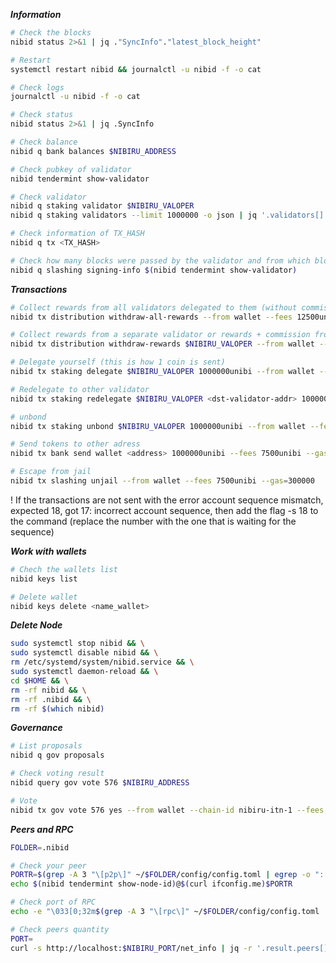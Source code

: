 ***Information***
```bash
# Check the blocks
nibid status 2>&1 | jq ."SyncInfo"."latest_block_height"
```
```bash
# Restart
systemctl restart nibid && journalctl -u nibid -f -o cat
```
```bash
# Check logs
journalctl -u nibid -f -o cat
```
```bash
# Check status
nibid status 2>&1 | jq .SyncInfo
```
```bash
# Check balance
nibid q bank balances $NIBIRU_ADDRESS
```
```bash
# Check pubkey of validator
nibid tendermint show-validator
```
```bash
# Check validator
nibid q staking validator $NIBIRU_VALOPER
nibid q staking validators --limit 1000000 -o json | jq '.validators[] | select(.description.moniker="$NIBIRU_VALOPER")' | jq
```
```bash
# Check information of TX_HASH
nibid q tx <TX_HASH>
```
```bash
# Check how many blocks were passed by the validator and from which block the asset
nibid q slashing signing-info $(nibid tendermint show-validator)
```

***Transactions***
```bash
# Collect rewards from all validators delegated to them (without commission)
nibid tx distribution withdraw-all-rewards --from wallet --fees 12500unibi --gas=500000 -y
```
```bash
# Collect rewards from a separate validator or rewards + commission from your own validator
nibid tx distribution withdraw-rewards $NIBIRU_VALOPER --from wallet --fees 12500unibi --gas=500000 --commission -y
```
```bash
# Delegate yourself (this is how 1 coin is sent)
nibid tx staking delegate $NIBIRU_VALOPER 1000000unibi --from wallet --fees 12500unibi --gas=500000 -y
```
```bash
# Redelegate to other validator
nibid tx staking redelegate $NIBIRU_VALOPER <dst-validator-addr> 1000000unibi --from wallet --fees 7500unibi --gas=300000 -y
```
```bash
# unbond 
nibid tx staking unbond $NIBIRU_VALOPER 1000000unibi --from wallet --fees 7500unibi --gas=300000 -y
```
```bash
# Send tokens to other adress
nibid tx bank send wallet <address> 1000000unibi --fees 7500unibi --gas=300000 -y
```
```bash
# Escape from jail
nibid tx slashing unjail --from wallet --fees 7500unibi --gas=300000
```

! If the transactions are not sent with the error account sequence mismatch, expected 18, got 17: incorrect account sequence, then add the flag -s 18 to the command (replace the number with the one that is waiting for the sequence)

***Work with wallets***
```bash
# Chech the wallets list
nibid keys list
```
```bash
# Delete wallet
nibid keys delete <name_wallet>
```

***Delete Node***
```bash
sudo systemctl stop nibid && \
sudo systemctl disable nibid && \
rm /etc/systemd/system/nibid.service && \
sudo systemctl daemon-reload && \
cd $HOME && \
rm -rf nibid && \
rm -rf .nibid && \
rm -rf $(which nibid)
```

***Governance***
```bash
# List proposals
nibid q gov proposals
```
```bash
# Check voting result
nibid query gov vote 576 $NIBIRU_ADDRESS
```
```bash
# Vote 
nibid tx gov vote 576 yes --from wallet --chain-id nibiru-itn-1 --fees 5000unibi -y
```

***Peers and RPC***
```bash
FOLDER=.nibid

# Check your peer
PORTR=$(grep -A 3 "\[p2p\]" ~/$FOLDER/config/config.toml | egrep -o ":[0-9]+") && \
echo $(nibid tendermint show-node-id)@$(curl ifconfig.me)$PORTR

# Check port of RPC
echo -e "\033[0;32m$(grep -A 3 "\[rpc\]" ~/$FOLDER/config/config.toml | egrep -o ":[0-9]+")\033[0m"

# Check peers quantity
PORT=
curl -s http://localhost:$NIBIRU_PORT/net_info | jq -r '.result.peers[] | "\(.node_info.id)@\(.remote_ip):\(.node_info.listen_addr | split(":")[2])"' | wc -l
```

